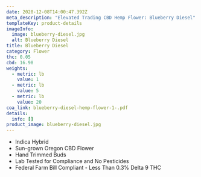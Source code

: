 ```yaml
---
date: 2020-12-08T14:00:47.392Z
meta_description: "Elevated Trading CBD Hemp Flower: Blueberry Diesel"
templateKey: product-details
imageInfo:
  image: blueberry-diesel.jpg
  alt: Blueberry Diesel
title: Blueberry Diesel
category: Flower
thc: 0.05
cbd: 16.98
weights:
  - metric: lb
    value: 1
  - metric: lb
    value: 5
  - metric: lb
    value: 20
coa_link: blueberry-diesel-hemp-flower-1-.pdf
details:
  info: []
product_image: blueberry-diesel.jpg
---
```

* Indica Hybrid
* Sun-grown Oregon CBD Flower
* Hand Trimmed Buds
* Lab Tested for Compliance and No Pesticides
* Federal Farm Bill Compliant - Less Than 0.3% Delta 9 THC